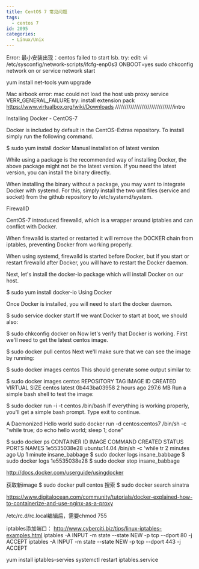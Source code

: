 ```yaml
---
title: CentOS 7 常见问题
tags:
  - centos 7
id: 2095
categories:
  - Linux/Unix
---
```


Error:
最小安装出现：centos failed to start lsb.
try:
edit: vi /etc/sysconfig/network-scripts/ifcfg-enp0s3
ONBOOT=yes
sudo chkconfig network on
or
service network start

yum install net-tools
yum upgrade

Mac airbook error:
mac could not load the host usb proxy service VERR_GENERAL_FAILURE
try: install extension pack
https://www.virtualbox.org/wiki/Downloads
///////////////////////////////intro

Installing Docker - CentOS-7

Docker is included by default in the CentOS-Extras repository. To install simply run the following command.

$ sudo yum install docker
Manual installation of latest version

While using a package is the recommended way of installing Docker, the above package might not be the latest version. If you need the latest version, you can install the binary directly.

When installing the binary without a package, you may want to integrate Docker with systemd. For this, simply install the two unit files (service and socket) from the github repository to /etc/systemd/system.

FirewallD

CentOS-7 introduced firewalld, which is a wrapper around iptables and can conflict with Docker.

When firewalld is started or restarted it will remove the DOCKER chain from iptables, preventing Docker from working properly.

When using systemd, firewalld is started before Docker, but if you start or restart firewalld after Docker, you will have to restart the Docker daemon.

Next, let's install the docker-io package which will install Docker on our host.

$ sudo yum install docker-io
Using Docker

Once Docker is installed, you will need to start the docker daemon.

$ sudo service docker start
If we want Docker to start at boot, we should also:

$ sudo chkconfig docker on
Now let's verify that Docker is working. First we'll need to get the latest centos image.

$ sudo docker pull centos
Next we'll make sure that we can see the image by running:

$ sudo docker images centos
This should generate some output similar to:

$ sudo docker images centos
REPOSITORY      TAG             IMAGE ID          CREATED             VIRTUAL SIZE
centos          latest          0b443ba03958      2 hours ago         297.6 MB
Run a simple bash shell to test the image:

$ sudo docker run -i -t centos /bin/bash
If everything is working properly, you'll get a simple bash prompt. Type exit to continue.

A Daemonized Hello world
sudo docker run -d centos:centos7 /bin/sh -c "while true; do echo hello world; sleep 1; done"

$ sudo docker ps
CONTAINER ID  IMAGE         COMMAND               CREATED        STATUS       PORTS NAMES
1e5535038e28  ubuntu:14.04  /bin/sh -c 'while tr  2 minutes ago  Up 1 minute        insane_babbage
$ sudo docker logs insane_babbage
$ sudo docker logs 1e5535038e28
$ sudo docker stop insane_babbage

 http://docs.docker.com/userguide/usingdocker

获取新image
$ sudo docker pull centos
搜索
$ sudo docker search sinatra

https://www.digitalocean.com/community/tutorials/docker-explained-how-to-containerize-and-use-nginx-as-a-proxy

/etc/rc.d/rc.local编辑后，需要chmod 755

iptables添加端口：
http://www.cyberciti.biz/tips/linux-iptables-examples.html
iptables -A INPUT -m state --state NEW -p tcp --dport 80 -j ACCEPT
iptables -A INPUT -m state --state NEW -p tcp --dport 443 -j ACCEPT

yum install iptables-servies
systemctl restart iptables.service